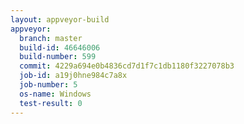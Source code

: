 ```yaml
---
layout: appveyor-build
appveyor:
  branch: master
  build-id: 46646006
  build-number: 599
  commit: 4229a694e0b4836cd7d1f7c1db1180f3227078b3
  job-id: a19j0hne984c7a8x
  job-number: 5
  os-name: Windows
  test-result: 0
---
```

